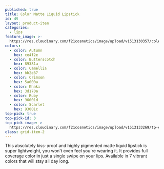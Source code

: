 ```yaml
---
published: true
title: Color Matte Liquid Lipstick
id: 49
layout: product-item
categories:
  - lips
feature_image: >-
  https://res.cloudinary.com/f21cosmetics/image/upload/v1513130357/color-matte.jpg
colors:
  - color: Autumn
    hex: ce4f2e
  - color: Butterscotch
    hex: 89381a
  - color: Camellia
    hex: bb2e37
  - color: Crimson
    hex: 5a000a
  - color: Khaki
    hex: 3d170a
  - color: Ruby
    hex: 96001d
  - color: Scarlet
    hex: 93001c
top-pick: true
top-pick-id: 3
top-pick-image: >-
  https://res.cloudinary.com/f21cosmetics/image/upload/v1513133269/tp-color-matte.jpg
class: grid-item-2
---
```

This absolutely kiss-proof and highly pigmented matte liquid lipstick is super lightweight, you won't even feel you're wearing it. It provides full coverage color in just a single swipe on your lips. Available in 7 vibrant colors that will stay all day long.
